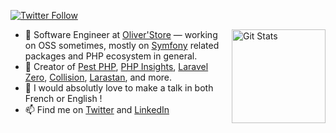 <p>
  <a href="(https://twitter.com/valentinsilves">
    <img alt="Twitter Follow" src="https://img.shields.io/twitter/follow/valentinsilves?style=for-the-badge&logo=twitter">
  </a>
</p>

<a href="https://github.com/vasilvestre"><img alt="Git Stats" src="https://github-readme-stats.vercel.app/api?username=vasilvestre&show_icons=true" align="right" height="150" /></a>

- 🔭 Software Engineer at [Oliver'Store](https://www.stores-discount.com/) — working on OSS sometimes, mostly on [Symfony](https://symfony.com/) related packages and PHP ecosystem in general.
- 🚀 Creator of [Pest PHP](https://pestphp.com), [PHP Insights](https://phpinsights.com), [Laravel Zero](https://laravel-zero.com), [Collision](https://github.com/nunomaduro/collision), [Larastan](https://github.com/nunomaduro/larastan), and more.
- 🎤 I would absolutly love to make a talk in both French or English !
- 📫 Find me on [Twitter](https://twitter.com/valentinsilves) and [LinkedIn](https://www.linkedin.com/in/v-silvestre/)
